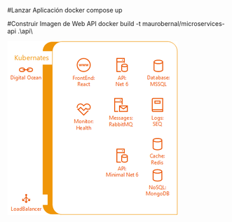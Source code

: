 #Lanzar Aplicación
docker compose up

#Construir Imagen de Web API
docker build -t maurobernal/microservices-api .\api\


![Diagrama](https://github.com/maurobernal/microservices/blob/main/esquema.png)

